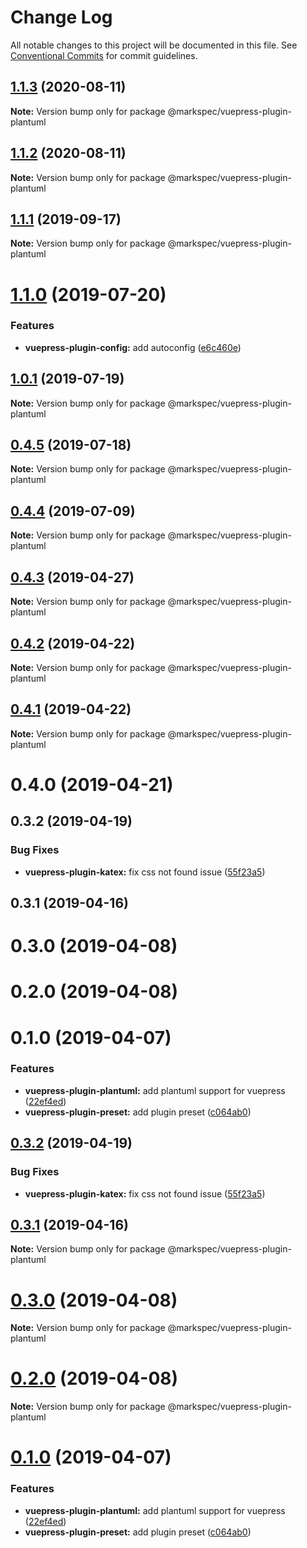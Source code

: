 # Change Log

All notable changes to this project will be documented in this file.
See [Conventional Commits](https://conventionalcommits.org) for commit guidelines.

## [1.1.3](https://github.com/stasson/markspec/compare/@markspec/vuepress-plugin-plantuml@1.1.2...@markspec/vuepress-plugin-plantuml@1.1.3) (2020-08-11)

**Note:** Version bump only for package @markspec/vuepress-plugin-plantuml





## [1.1.2](https://github.com/stasson/markspec/compare/@markspec/vuepress-plugin-plantuml@1.1.1...@markspec/vuepress-plugin-plantuml@1.1.2) (2020-08-11)

**Note:** Version bump only for package @markspec/vuepress-plugin-plantuml





## [1.1.1](https://github.com/stasson/markspec/compare/@markspec/vuepress-plugin-plantuml@1.1.0...@markspec/vuepress-plugin-plantuml@1.1.1) (2019-09-17)

**Note:** Version bump only for package @markspec/vuepress-plugin-plantuml





# [1.1.0](https://github.com/stasson/markspec/compare/@markspec/vuepress-plugin-plantuml@1.0.1...@markspec/vuepress-plugin-plantuml@1.1.0) (2019-07-20)


### Features

* **vuepress-plugin-config:** add autoconfig ([e6c460e](https://github.com/stasson/markspec/commit/e6c460e))





## [1.0.1](https://github.com/stasson/markspec/compare/@markspec/vuepress-plugin-plantuml@1.0.0...@markspec/vuepress-plugin-plantuml@1.0.1) (2019-07-19)

**Note:** Version bump only for package @markspec/vuepress-plugin-plantuml





## [0.4.5](https://github.com/stasson/markspec/compare/@markspec/vuepress-plugin-plantuml@0.4.4...@markspec/vuepress-plugin-plantuml@0.4.5) (2019-07-18)

**Note:** Version bump only for package @markspec/vuepress-plugin-plantuml





## [0.4.4](https://github.com/stasson/markspec/compare/@markspec/vuepress-plugin-plantuml@0.4.3...@markspec/vuepress-plugin-plantuml@0.4.4) (2019-07-09)

**Note:** Version bump only for package @markspec/vuepress-plugin-plantuml





## [0.4.3](https://github.com/stasson/markspec/compare/@markspec/vuepress-plugin-plantuml@0.4.2...@markspec/vuepress-plugin-plantuml@0.4.3) (2019-04-27)

**Note:** Version bump only for package @markspec/vuepress-plugin-plantuml





## [0.4.2](https://github.com/stasson/markspec/compare/@markspec/vuepress-plugin-plantuml@0.4.1...@markspec/vuepress-plugin-plantuml@0.4.2) (2019-04-22)

**Note:** Version bump only for package @markspec/vuepress-plugin-plantuml





## [0.4.1](https://github.com/stasson/markspec/compare/@markspec/vuepress-plugin-plantuml@0.4.0...@markspec/vuepress-plugin-plantuml@0.4.1) (2019-04-22)

**Note:** Version bump only for package @markspec/vuepress-plugin-plantuml





# 0.4.0 (2019-04-21)



## 0.3.2 (2019-04-19)


### Bug Fixes

* **vuepress-plugin-katex:** fix css not found issue ([55f23a5](https://github.com/stasson/markspec/commit/55f23a5))



## 0.3.1 (2019-04-16)



# 0.3.0 (2019-04-08)



# 0.2.0 (2019-04-08)



# 0.1.0 (2019-04-07)


### Features

* **vuepress-plugin-plantuml:** add plantuml support for vuepress ([22ef4ed](https://github.com/stasson/markspec/commit/22ef4ed))
* **vuepress-plugin-preset:** add plugin preset ([c064ab0](https://github.com/stasson/markspec/commit/c064ab0))





## [0.3.2](https://github.com/stasson/markspec/compare/v0.3.1...v0.3.2) (2019-04-19)


### Bug Fixes

* **vuepress-plugin-katex:** fix css not found issue ([55f23a5](https://github.com/stasson/markspec/commit/55f23a5))





## [0.3.1](https://github.com/stasson/markspec/compare/v0.3.0...v0.3.1) (2019-04-16)

**Note:** Version bump only for package @markspec/vuepress-plugin-plantuml





# [0.3.0](https://github.com/stasson/markspec/compare/v0.2.0...v0.3.0) (2019-04-08)

**Note:** Version bump only for package @markspec/vuepress-plugin-plantuml





# [0.2.0](https://github.com/stasson/markspec/compare/v0.1.0...v0.2.0) (2019-04-08)

**Note:** Version bump only for package @markspec/vuepress-plugin-plantuml





# [0.1.0](https://github.com/stasson/markspec/compare/v0.0.1...v0.1.0) (2019-04-07)


### Features

* **vuepress-plugin-plantuml:** add plantuml support for vuepress ([22ef4ed](https://github.com/stasson/markspec/commit/22ef4ed))
* **vuepress-plugin-preset:** add plugin preset ([c064ab0](https://github.com/stasson/markspec/commit/c064ab0))
